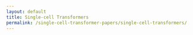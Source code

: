 ```yaml
---
layout: default
title: Single-cell Transformers
permalink: /single-cell-transformer-papers/single-cell-transformers/
---
```


<div id="single-cell-transformers-root"></div>

<!-- Load React and ReactDOM from CDN -->
<script crossorigin src="https://unpkg.com/react@18/umd/react.production.min.js"></script>
<script crossorigin src="https://unpkg.com/react-dom@18/umd/react-dom.production.min.js"></script>

<!-- Load your bundle with corrected path -->
<script src="{{ '/assets/js/dist/single-cell-transformers.bundle.js' | absolute_url }}"></script>

